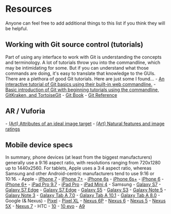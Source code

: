 <h1>Resources</h1>
Anyone can feel free to add additional things to this list if you think they will be helpful.

<h2>Working with Git source control (tutorials)</h2>
Part of using any interface to work with Git is understanding the concepts and terminology. A lot of tutorials throw you into the commandline, which may be intimidating for some. But if you can understand what those commands are doing, it's easy to translate that knowledge to the GUIs. There are a plethora of good Git tutorials. Here are just some I found...
 - <a href="https://www.codeschool.com/courses/try-git">An interactive tutorial of Git basics using their built-in web commandline.</a>
 - <a href="https://reganmusic.wordpress.com/2016/07/12/what-is-git/">Basic introduction of Git with beginning tutorials using the commandline, GitKraken, and TortoiseGit</a>
 - <a href="https://git-scm.com/book/en/v2">Git Book</a>
 - <a href="https://git-scm.com/docs">Git Reference</a>

<h2>AR / Vuforia</h2>
 - <a href="https://library.vuforia.com/articles/Best_Practices/Attributes-of-an-Ideal-Image-Target">(Art) Attributes of an ideal image target</a>
 - <a href="https://library.vuforia.com/articles/Solution/Natural-Features-and-Ratings">(Art) Natural features and image ratings</a>

<h2>Mobile device specs</h2>
In summary, phone devices (at least from the biggest manufacturers) generally use a 9:16 aspect ratio,  with resolutions ranging from 720x1280 up to 1440x2560. For tablets, Apple uses a 3:4 aspect ratio, whereas Samsung and other Android-centric manufacturers tend to use 9:16 or 10:16.
 - Apple
   - <a href="http://www.gsmarena.com/apple_iphone_7-8064.php">iPhone 7</a>
   - <a href="http://www.gsmarena.com/apple_iphone_7_plus-8065.php">iPhone 7+</a>
   - <a href="http://www.gsmarena.com/apple_iphone_6s-7242.php">iPhone 6s</a>
   - <a href="http://www.gsmarena.com/apple_iphone_6s_plus-7243.php">iPhone 6s+</a>
   - <a href="http://www.gsmarena.com/apple_iphone_6-6378.php">iPhone 6</a>
   - <a href="http://www.gsmarena.com/apple_iphone_6_plus-6665.php">iPhone 6+</a>
   - <a href="http://www.gsmarena.com/apple_ipad_pro_9_7-7984.php">iPad Pro 9.7</a>
   - <a href="http://www.gsmarena.com/apple_ipad_pro-7562.php">iPad Pro</a>
   - <a href="http://www.gsmarena.com/apple_ipad_mini_4-7561.php">iPad Mini 4</a>
 - Samsung
   - <a href="http://www.gsmarena.com/samsung_galaxy_s7-7821.php">Galaxy S7</a>
   - <a href="http://www.gsmarena.com/samsung_galaxy_s7_edge-7945.php">Galaxy S7 Edge</a>
   - <a href="http://www.gsmarena.com/samsung_galaxy_s7_edge-7945.php">Galaxy S7 Edge</a>
   - <a href="http://www.gsmarena.com/samsung_galaxy_s5-6033.php">Galaxy S5</a>
   - <a href="http://www.gsmarena.com/samsung_i9300_galaxy_s_iii-4238.php">Galaxy S3</a>
   - <a href="http://www.gsmarena.com/samsung_galaxy_note5-7431.php">Galaxy Note 5</a>
   - <a href="http://www.gsmarena.com/samsung_galaxy_note_3-5665.php">Galaxy Note 3</a>
   - <a href="http://www.gsmarena.com/samsung_galaxy_tab_a_7_0_(2016)-7880.php">Galaxy Tab A 7.0</a>
   - <a href="http://www.gsmarena.com/samsung_galaxy_tab_a_10_1_(2016)-8090.php">Galaxy Tab A 10.1</a>
   - <a href="http://www.gsmarena.com/samsung_galaxy_tab_a_8_0-7121.php">Galaxy Tab A 8.0</a>
 - Google (& Nexus)
   - <a href="http://www.gsmarena.com/google_pixel-8346.php">Pixel</a>
   - <a href="http://www.gsmarena.com/google_pixel_xl-8345.php">Pixel XL</a>
   - <a href="http://www.gsmarena.com/huawei_nexus_6p-7588.php">Nexus 6P</a>
   - <a href="http://www.gsmarena.com/motorola_nexus_6-6604.php">Nexus 6</a>
   - <a href="http://www.gsmarena.com/lg_nexus_5-5705.php">Nexus 5</a>
   - <a href="http://www.gsmarena.com/lg_nexus_5x-7556.php">Nexus 5X</a>
   - <a href="http://www.gsmarena.com/asus_google_nexus_7_(2013)-5600.php">Nexus 7</a>
 - HTC
   - <a href="http://www.gsmarena.com/htc_10-7884.php">10</a>
   - <a href="http://www.gsmarena.com/htc_10_evo-8404.php">10 evo</a>
   - <a href="http://www.gsmarena.com/htc_one_a9-7576.php">A9</a>
